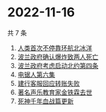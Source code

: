 # 2022-11-16

共 7 条

<!-- BEGIN -->
<!-- 最后更新时间 Wed Nov 16 2022 17:14:44 GMT+0800 (China Standard Time) -->

1. [人类首次不停靠环航北冰洋](https://www.zhihu.com/search?q=人类首次不停靠环航北冰洋)
1. [波兰政府确认爆炸致两人死亡](https://www.zhihu.com/search?q=波兰政府确认爆炸致两人死亡)
1. [波兰政府考虑启动北约第四条](https://www.zhihu.com/search?q=波兰政府考虑启动北约第四条)
1. [电锯人第六集](https://www.zhihu.com/search?q=电锯人第六集)
1. [建行客服回应转账失败](https://www.zhihu.com/search?q=建行客服回应转账失败)
1. [著名声乐教育家金铁霖去世](https://www.zhihu.com/search?q=著名声乐教育家金铁霖去世)
1. [死神千年血战篇更新](https://www.zhihu.com/search?q=死神千年血战篇更新)

<!-- END -->

